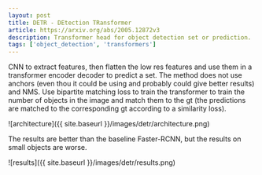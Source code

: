 ```yaml
---
layout: post
title: DETR - DEtection TRansformer
article: https://arxiv.org/abs/2005.12872v3
description: Transformer head for object detection set or prediction.
tags: ['object_detection', 'transformers']
---
```


CNN to extract features, then flatten the low res features and use them in a transformer encoder decoder to predict a set. The method does not use anchors (even thou it could be using and probably could give better results) and NMS. Use bipartite matching loss to train the transformer to train the number of objects in the image and match them to the gt (the predictions are matched to the corresponding gt according to a similarity loss).

![architecture]({{ site.baseurl }}/images/detr/architecture.png)

The results are better than the baseline Faster-RCNN, but the results on small objects are worse.

![results]({{ site.baseurl }}/images/detr/results.png)
